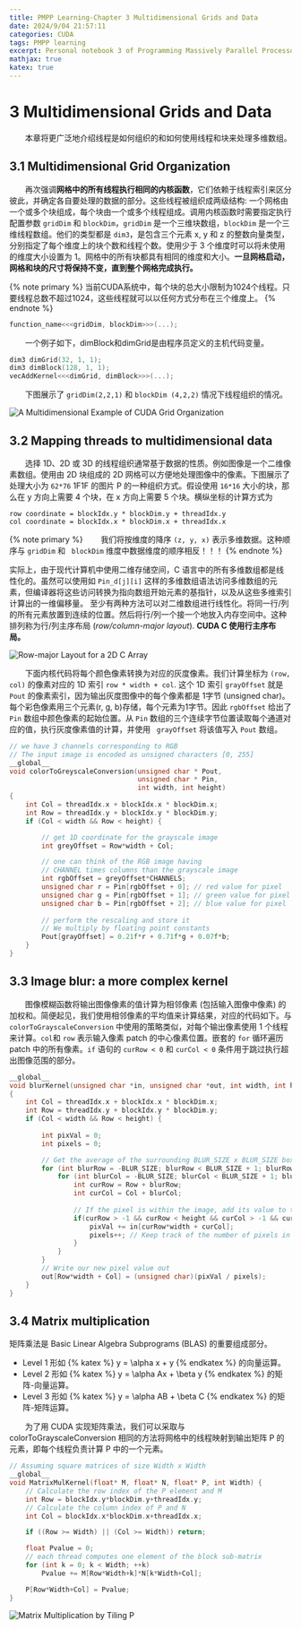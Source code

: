 ```yaml
---
title: PMPP Learning-Chapter 3 Multidimensional Grids and Data
date: 2024/9/04 21:57:11
categories: CUDA
tags: PMPP learning
excerpt: Personal notebook 3 of Programming Massively Parallel Processors.
mathjax: true
katex: true
---
```

# 3 Multidimensional Grids and Data

&emsp;&emsp;本章将更广泛地介绍线程是如何组织的和如何使用线程和块来处理多维数组。

## 3.1 Multidimensional Grid Organization

&emsp;&emsp;再次强调**网格中的所有线程执行相同的内核函数**，它们依赖于线程索引来区分彼此，并确定各自要处理的数据的部分。这些线程被组织成两级结构: 一个网格由一个或多个块组成，每个块由一个或多个线程组成。调用内核函数时需要指定执行配置参数 `gridDim` 和 `blockDim`，`gridDim` 是一个三维块数组，`blockDim` 是一个三维线程数组。他们的类型都是 `dim3`，是包含三个元素 x, y 和 z 的整数向量类型，分别指定了每个维度上的块个数和线程个数。使用少于 3 个维度时可以将未使用的维度大小设置为 1。网格中的所有块都具有相同的维度和大小。**一旦网格启动，网格和块的尺寸将保持不变，直到整个网格完成执行。**

{% note primary %}
当前CUDA系统中，每个块的总大小限制为1024个线程。只要线程总数不超过1024，这些线程就可以以任何方式分布在三个维度上。
{% endnote %}

```cpp
function_name<<<gridDim, blockDim>>>(...);
```

&emsp;&emsp;一个例子如下，dimBlock和dimGrid是由程序员定义的主机代码变量。

```cpp
dim3 dimGrid(32, 1, 1);
dim3 dimBlock(128, 1, 1);
vecAddKernel<<<dimGrid, dimBlock>>>(...);
```

&emsp;&emsp;下图展示了 `gridDim(2,2,1)` 和 `blockDim (4,2,2)` 情况下线程组织的情况。

![A Multidimensional Example of CUDA Grid Organization](https://note.youdao.com/yws/api/personal/file/WEBcbb93fc419f4d6121d02e091d5666989?method=download&shareKey=e6560d2a922f6a2c322706cb282ac70f "A Multidimensional Example of CUDA Grid Organization")

## 3.2 Mapping threads to multidimensional data

&emsp;&emsp;选择 1D、2D 或 3D 的线程组织通常基于数据的性质。例如图像是一个二维像素数组。使用由 2D 块组成的 2D 网格可以方便地处理图像中的像素。下图展示了处理大小为 `62*76` 1F1F 的图片 P 的一种组织方式。假设使用 `16*16` 大小的块，那么在 y 方向上需要 4 个块，在 x 方向上需要 5 个块。横纵坐标的计算方式为

```plaintext
row coordinate = blockIdx.y * blockDim.y + threadIdx.y
col coordinate = blockIdx.x * blockDim.x + threadIdx.x
```

 {% note primary %}
 &emsp;&emsp;我们将按维度的降序 `(z, y, x)` 表示多维数据。这种顺序与 `gridDim` 和 ` blockDim` 维度中数据维度的顺序相反！！！
 {% endnote %}

实际上，由于现代计算机中使用二维存储空间，C 语言中的所有多维数组都是线性化的。虽然可以使用如 `Pin_d[j][i]` 这样的多维数组语法访问多维数组的元素，但编译器将这些访问转换为指向数组开始元素的基指针，以及从这些多维索引计算出的一维偏移量。
至少有两种方法可以对二维数组进行线性化。将同一行/列的所有元素放置到连续的位置。然后将行/列一个接一个地放入内存空间中。这种排列称为行/列主序布局 (*row/column-major layout*). **CUDA C 使用行主序布局。**

![Row-major Layout for a 2D C Array](https://note.youdao.com/yws/api/personal/file/WEB7aab5f499364badca84a8cf76a1793fb?method=download&shareKey=7df12b5fb5eae00c962e1a3ff98dabec "Row-major Layout for a 2D C Array")

&emsp;&emsp;下面内核代码将每个颜色像素转换为对应的灰度像素。我们计算坐标为 `(row, col)` 的像素对应的 1D 索引 `row * width + col`. 这个 1D 索引 `grayOffset` 就是 `Pout` 的像素索引，因为输出灰度图像中的每个像素都是 1字节 (unsigned char)。每个彩色像素用三个元素(r, g, b)存储，每个元素为1字节。因此 `rgbOffset` 给出了 `Pin` 数组中颜色像素的起始位置。从 `Pin` 数组的三个连续字节位置读取每个通道对应的值，执行灰度像素值的计算，并使用 ` grayOffset` 将该值写入 `Pout` 数组。

```cpp
// we have 3 channels corresponding to RGB
// The input image is encoded as unsigned characters [0, 255]
__global__
void colorToGreyscaleConversion(unsigned char * Pout, 
                                unsigned char * Pin,
                                int width, int height) 
{
    int Col = threadIdx.x + blockIdx.x * blockDim.x;
    int Row = threadIdx.y + blockIdx.y * blockDim.y;
    if (Col < width && Row < height) {

        // get 1D coordinate for the grayscale image
        int greyOffset = Row*width + Col;

        // one can think of the RGB image having
        // CHANNEL times columns than the grayscale image
        int rgbOffset = greyOffset*CHANNELS;
        unsigned char r = Pin[rgbOffset + 0]; // red value for pixel
        unsigned char g = Pin[rgbOffset + 1]; // green value for pixel
        unsigned char b = Pin[rgbOffset + 2]; // blue value for pixel
        
        // perform the rescaling and store it
        // We multiply by floating point constants
        Pout[grayOffset] = 0.21f*r + 0.71f*g + 0.07f*b;
    }
}
```


## 3.3 Image blur: a more complex kernel

&emsp;&emsp;图像模糊函数将输出图像像素的值计算为相邻像素 (包括输入图像中像素) 的加权和。简便起见，我们使用相邻像素的平均值来计算结果，对应的代码如下。与 `colorToGrayscaleConversion` 中使用的策略类似，对每个输出像素使用 1 个线程来计算。`col`和 `row` 表示输入像素 patch 的中心像素位置。嵌套的 `for` 循环遍历 patch 中的所有像素。`if` 语句的 `curRow < 0` 和 `curCol < 0` 条件用于跳过执行超出图像范围的部分。

```cpp
__global__
void blurKernel(unsigned char *in, unsigned char *out, int width, int height)
{
    int Col = threadIdx.x + blockIdx.x * blockDim.x;
    int Row = threadIdx.y + blockIdx.y * blockDim.y;
    if (Col < width && Row < height) {
        
        int pixVal = 0;
        int pixels = 0;

        // Get the average of the surrounding BLUR_SIZE x BLUR_SIZE box
        for (int blurRow = -BLUR_SIZE; blurRow < BLUR_SIZE + 1; blurRow++) {
            for (int blurCol = -BLUR_SIZE; blurCol < BLUR_SIZE + 1; blurCol++) {
                int curRow = Row + blurRow;
                int curCol = Col + blurCol;
                
                // If the pixel is within the image, add its value to the sum
                if(curRow > -1 && curRow < height && curCol > -1 && curCol < width) {
                    pixVal += in[curRow*width + curCol];
                    pixels++; // Keep track of the number of pixels in the avg
                }
            }
        }
        // Write our new pixel value out
        out[Row*width + Col] = (unsigned char)(pixVal / pixels);
    }
}
```

## 3.4 Matrix multiplication

矩阵乘法是 Basic Linear Algebra Subprograms (BLAS) 的重要组成部分。

- Level 1 形如 {% katex %} y = \alpha x + y {% endkatex %} 的向量运算。
- Level 2 形如 {% katex %} y = \alpha Ax + \beta y {% endkatex %} 的矩阵-向量运算。
- Level 3 形如 {% katex %} y = \alpha AB + \beta C {% endkatex %} 的矩阵-矩阵运算。

&emsp;&emsp;为了用 CUDA 实现矩阵乘法，我们可以采取与 colorToGrayscaleConversion 相同的方法将网格中的线程映射到输出矩阵 P 的元素，即每个线程负责计算 P 中的一个元素。

```cpp
// Assuming square matrices of size Width x Width
__global__ 
void MatrixMulKernel(float* M, float* N, float* P, int Width) {
    // Calculate the row index of the P element and M
    int Row = blockIdx.y*blockDim.y+threadIdx.y;
    // Calculate the column index of P and N
    int Col = blockIdx.x*blockDim.x+threadIdx.x;

    if ((Row >= Width) || (Col >= Width)) return;

    float Pvalue = 0;
    // each thread computes one element of the block sub-matrix
    for (int k = 0; k < Width; ++k)
        Pvalue += M[Row*Width+k]*N[k*Width+Col];

    P[Row*Width+Col] = Pvalue;
}
```

![Matrix Multiplication by Tiling P](https://note.youdao.com/yws/api/personal/file/WEBb16353405dede29b1f85c4c05008cda6?method=download&shareKey=6ffa3c49a5c8db350dd70df1f42dd2de "Matrix Multiplication by Tiling P")